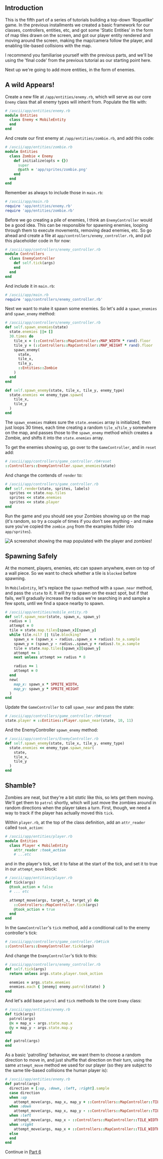 ## Introduction

This is the fifth part of a series of tutorials building a top-down 'Roguelike' game. In the previous installments we created a basic framework for our classes, controllers, entities, etc, and got some 'Static Entities' in the form of map tiles drawn on the screen, and got our player entity rendered and moving around the screen, making the map/camera follow the player, and enabling tile-based collisions with the map.

I recommend you familiarise yourself with the previous parts, and we'll be using the 'final code' from the previous tutorial as our starting point here.

Next up we're going to add more entities, in the form of enemies.

## A wild <Enemy> Appears!
Create a new file at `/app/entities/enemy.rb`, which will serve as our core `Enemy` class that all enemy types will inherit from. Populate the file with:
```ruby
# /ascii/app/entities/enemy.rb
module Entities
  class Enemy < MobileEntity
  end
end

```

And create our first enemy at `/app/entities/zombie.rb`, and add this code:
```ruby
# /ascii/app/entities/zombie.rb
module Entities
  class Zombie < Enemy
    def initialize(opts = {})
      super
      @path = 'app/sprites/zombie.png'
    end
  end
end
```

Remember as always to include those in `main.rb`:
```ruby
# /ascii/app/main.rb
require 'app/entities/enemy.rb'
require 'app/entities/zombie.rb'
```

Before we go creating a pile of enemies, I think an `EnemyController` would be a good idea. This can be responsible for spawning enemies, looping through them to execute movements, removing dead enemies, etc. So go ahead and create a file at `app/controllers/enemy_controller.rb`, and put this placeholder code in for now:
```ruby
# /ascii/app/controllers/enemy_controller.rb
module Controllers
  class EnemyController
    def self.tick(args)
    end
  end
end
```

And include it in `main.rb`:
```ruby
# /ascii/app/main.rb
require 'app/controllers/enemy_controller.rb'
```
Next we want to make it spawn some enemies. So let's add a `spawn_enemies` and `spawn_enemy` method:
```ruby
# /ascii/app/controllers/enemy_controller.rb
def self.spawn_enemies(state)
  state.enemies ||= []
  30.times do
    tile_x = (::Controllers::MapController::MAP_WIDTH * rand).floor
    tile_y = (::Controllers::MapController::MAP_HEIGHT * rand).floor
    spawn_enemy(
      state,
      tile_x,
      tile_y,
      ::Entities::Zombie
    )
  end
end

def self.spawn_enemy(state, tile_x, tile_y, enemy_type)
  state.enemies << enemy_type.spawn(
    tile_x,
    tile_y
  )
end
```
The `spawn_enemies` makes sure the `state.enemies` array is initialized, then just loops 30 times, each time creating a random `tile_x`/`tile_y` somewhere on the map, and passes those to the `spawn_enemy` method which creates a Zombie, and shifts it into the `state.enemies` array.

To get the enemies showing up, go over to the `GameController`, and in `reset` add:
```ruby
# /ascii/app/controllers/game_controller.rb#reset
::Controllers::EnemyController.spawn_enemies(state)
```
And change the contends of `render` to:
```ruby
# /ascii/app/controllers/game_controller.rb
def self.render(state, sprites, labels)
  sprites << state.map.tiles
  sprites << state.enemies
  sprites << state.player
end
```
Run the game and you should see your Zombies showing up on the map (it's random, so try a couple of times if you don't see anything - and make sure you've copied the `zombie.png` from the examples folder into `app/sprites`).

![A screenshot showing the map populated with the player and zombies!](./screenshots/zombies.png)

## Spawning Safely
At the moment, players, enemies, etc can spawn anywhere, even on top of a wall piece. So we want to check whether a tile is `blocked` before spawning.

In `MobileEntity`, let's replace the `spawn` method with a `spawn_near` method, and pass the `state` to it. It will _try_ to spawn on the exact spot, but if that fails, we'll gradually increase the radius we're searching in and sample a few spots, until we find a space nearby to spawn.
```ruby
# /ascii/app/entities/mobile_entity.rb
def self.spawn_near(state, spawn_x, spawn_y)
  radius = 1
  attempt = 0
  tile = state.map.tiles[spawn_x][spawn_y]
  while tile.nil? || tile.blocking?
    spawn_x = (spawn_x - radius..spawn_x + radius).to_a.sample
    spawn_y = (spawn_y - radius..spawn_y + radius).to_a.sample
    tile = state.map.tiles[spawn_x][spawn_y]
    attempt += 1
    next unless attempt >= radius * 8

    radius += 1
    attempt = 0
  end
  new(
    map_x: spawn_x * SPRITE_WIDTH,
    map_y: spawn_y * SPRITE_HEIGHT
  )
end
```

Update the `GameController` to call `spawn_near` and pass the state:
```ruby
# /ascii/app/controllers/game_controller.rb#reset
state.player = ::Entities::Player.spawn_near(state, 10, 11)
```

And the EnemyController `spawn_enemy` method:
```ruby
# /ascii/app/controllers/EnemyController.rb
def self.spawn_enemy(state, tile_x, tile_y, enemy_type)
  state.enemies << enemy_type.spawn_near(
    state,
    tile_x,
    tile_y
  )
end
```

## Shamble?
Zombies are neat, but they're a bit _static_ like this, so lets get them moving. We'll get them to `patrol` shortly, which will just move the zombies around in random directions when the player takes a turn. First, though, we need a way to track if the player has actually moved this `tick`.

Within `player.rb`, at the top of the class definition, add an `attr_reader` called `took_action`:
```ruby
# /ascii/app/entities/player.rb
module Entities
  class Player < MobileEntity
    attr_reader :took_action
    # ...etc
```

and in the player's tick, set it to false at the start of the tick, and set it to true in our `attempt_move` block:
```ruby
# /ascii/app/entities/player.rb
def tick(args)
  @took_action = false
  # ... etc

  attempt_move(args, target_x, target_y) do
    ::Controllers::MapController.tick(args)
    @took_action = true
  end
end
```

In the `GameController`'s `tick` method, add a conditional call to the enemy controller's tick:
```ruby
# /ascii/app/controllers/game_controller.rb#tick
::Controllers::EnemyController.tick(args)
```

And change the `EnemyController`'s tick to this:
```ruby
# /ascii/app/controllers/enemy_controller.rb
def self.tick(args)
  return unless args.state.player.took_action

  enemies = args.state.enemies
  enemies.each { |enemy| enemy.patrol(state) }
end
```

And let's add base `patrol` and `tick` methods to the core `Enemy` class:
```ruby
# /ascii/app/entities/enemy.rb
def tick(args)
  patrol(args)
  @x = map_x - args.state.map.x
  @y = map_y - args.state.map.y
end

def patrol(args)
end
```

As a basic 'patrolling' behaviour, we want them to choose a random direction to move in, and just shuffle that direction on their turn, using the same `attempt_move` method we used for our player (so they are subject to the same tile-based collisions the human player is):

```ruby
# /ascii/app/entities/enemy.rb
def patrol(args)
  direction = [:up, :down, :left, :right].sample
  case direction
  when :up
    attempt_move(args, map_x, map_y + ::Controllers::MapController::TILE_HEIGHT)
  when :down
    attempt_move(args, map_x, map_y - ::Controllers::MapController::TILE_HEIGHT)
  when :left
    attempt_move(args, map_x - ::Controllers::MapController::TILE_WIDTH, tile_y)
  when :right
    attempt_move(args, map_x + ::Controllers::MapController::TILE_WIDTH, tile_y)
  else
  end
end
```

Continue in [Part 6](../06/tutorial.md)
